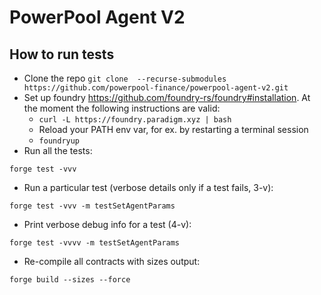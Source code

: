 # PowerPool Agent V2

## How to run tests

* Clone the repo `git clone  --recurse-submodules https://github.com/powerpool-finance/powerpool-agent-v2.git`
* Set up foundry https://github.com/foundry-rs/foundry#installation. At the moment the following instructions are valid:
  * `curl -L https://foundry.paradigm.xyz | bash`
  * Reload your PATH env var, for ex. by restarting a terminal session
  * `foundryup`
* Run all the tests:
```shell
forge test -vvv
```
* Run a particular test (verbose details only if a test fails, 3-v):
```shell
forge test -vvv -m testSetAgentParams
```
* Print verbose debug info for a test (4-v):
```shell
forge test -vvvv -m testSetAgentParams
```
* Re-compile all contracts with sizes output:
```shell
forge build --sizes --force
```
